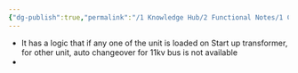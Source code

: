 ```yaml
---
{"dg-publish":true,"permalink":"/1 Knowledge Hub/2 Functional Notes/1 Career Notes/3 TSTPS Kaniha Technical Notes/3 Electrical Systems/Start up Transformer/","noteIcon":""}
---
```


- It has a logic that if any one of the unit is loaded on Start up transformer, for other unit, auto changeover for 11kv bus is not available
- 